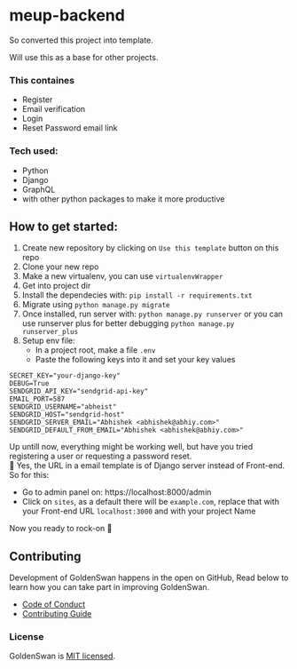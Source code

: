 # meup-backend

So converted this project into template.

Will use this as a base for other projects.

### This containes
  - Register
  - Email verification
  - Login
  - Reset Password email link
  
### Tech used:
  - Python
  - Django
  - GraphQL
  - with other python packages to make it more productive

## How to get started:
1. Create new repository by clicking on `Use this template` button on this repo
2. Clone your new repo
3. Make a new virtualenv, you can use `virtualenvWrapper`
4. Get into project dir
5. Install the dependecies with: `pip install -r requirements.txt`
6. Migrate using `python manage.py migrate`
7. Once installed, run server with: `python manage.py runserver` or you can use runserver plus for better debugging `python manage.py runserver_plus`
8. Setup env file:
    - In a project root, make a file `.env`
    - Paste the following keys into it and set your key values
```
SECRET_KEY="your-django-key"
DEBUG=True
SENDGRID_API_KEY="sendgrid-api-key"
EMAIL_PORT=587
SENDGRID_USERNAME="abheist"
SENDGRID_HOST="sendgrid-host"
SENDGRID_SERVER_EMAIL="Abhishek <abhishek@abhiy.com>"
SENDGRID_DEFAULT_FROM_EMAIL="Abhishek <abhishek@abhiy.com>"
```

Up untill now, everything might be working well, but have you tried registering a user or requesting a password reset.<br>
🥱 Yes, the URL in a email template is of Django server instead of Front-end. So for this:
- Go to admin panel on: https://localhost:8000/admin
- Click on `sites`, as a default there will be `example.com`, replace that with your Front-end URL `localhost:3000` and with your project Name

Now you ready to rock-on 🤘

## Contributing

Development of GoldenSwan happens in the open on GitHub, Read below to learn how you can take part in improving GoldenSwan.

-   [Code of Conduct](./CODE_OF_CONDUCT.md)
-   [Contributing Guide](./CONTRIBUTING.md)

### License

GoldenSwan is [MIT licensed](./LICENSE).
